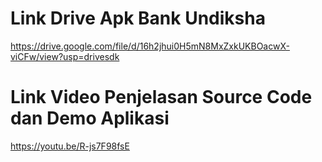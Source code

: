 # Link Drive Apk Bank Undiksha
https://drive.google.com/file/d/16h2jhui0H5mN8MxZxkUKBOacwX-viCFw/view?usp=drivesdk


# Link Video Penjelasan Source Code dan Demo Aplikasi
https://youtu.be/R-js7F98fsE
